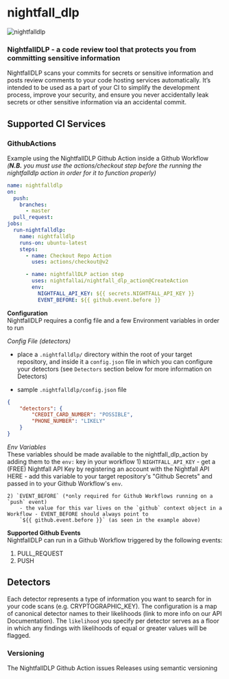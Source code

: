 # nightfall_dlp
![nightfalldlp](https://www.finsmes.com/wp-content/uploads/2019/11/Nightfall-AI.png "nightfalldlp")
### NightfallDLP - a code review tool that protects you from committing sensitive information

NightfallDLP scans your commits for secrets or sensitive information and posts review comments to your code hosting 
services automatically. It’s intended to be used as a part of your CI to simplify the development process, improve your 
security, and ensure you never accidentally leak secrets or other sensitive information via an accidental commit.

## Supported CI Services
### GithubActions
Example using the NightfallDLP Github Action inside a Github Workflow  
_(**N.B.** you must use the actions/checkout step before the running the nightfalldlp action in order for it to function properly)_
```yaml
name: nightfalldlp
on:
  push:
    branches:
      - master
  pull_request:
jobs:
  run-nightfalldlp:
    name: nightfalldlp
    runs-on: ubuntu-latest
    steps:
      - name: Checkout Repo Action
        uses: actions/checkout@v2

      - name: nightfallDLP action step
        uses: nightfallai/nightfall_dlp_action@CreateAction
        env:
          NIGHTFALL_API_KEY: ${{ secrets.NIGHTFALL_API_KEY }}
          EVENT_BEFORE: ${{ github.event.before }}
```

**Configuration**  
NightfallDLP requires a config file and a few Environment variables in order to run  

_Config File (detectors)_  
 - place a `.nightfalldlp/` directory within the root of your target repository, and inside it a `config.json` file
 in which you can configure your detectors (see `Detectors` section below for more information on Detectors)  

 - sample `.nightfalldlp/config.json` file
```json
{
    "detectors": {
        "CREDIT_CARD_NUMBER": "POSSIBLE",
        "PHONE_NUMBER": "LIKELY"
    }
}
```
_Env Variables_    
These variables should be made available to the nightfall_dlp_action by adding them to the `env:` key in your workflow
    1) `NIGHTFALL_API_KEY`
        - get a (FREE) Nightfall API Key by registering an account with the Nightfall API HERE
        - add this variable to your target repository's "Github Secrets" and passed in to your Github Workflow's `env`.
    
    2) `EVENT_BEFORE` (*only required for Github Workflows running on a `push` event)
        - the value for this var lives on the `github` context object in a Workflow - EVENT_BEFORE should always point to
        `${{ github.event.before }}` (as seen in the example above)
    
**Supported Github Events**  
NightfallDLP can run in a Github Workflow triggered by the following events:
1) PULL_REQUEST
2) PUSH

## Detectors
Each detector represents a type of information you want to search for in your code scans (e.g. CRYPTOGRAPHIC_KEY). The 
configuration is a map of canonical detector names to their likelihoods (link to more info on our API Documentation). The 
`likelihood` you specify per detector serves as a floor in which any findings with likelihoods of equal or greater values will be flagged.

### Versioning
The NightfallDLP Github Action issues Releases using semantic versioning
